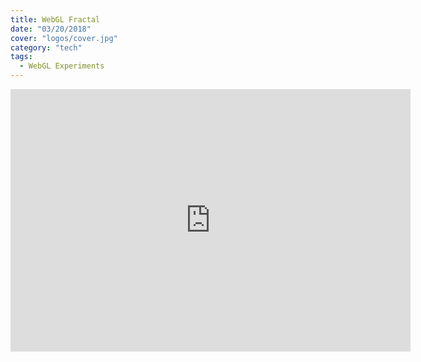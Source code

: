 ```yaml
---
title: WebGL Fractal
date: "03/20/2018"
cover: "logos/cover.jpg"
category: "tech"
tags:
  - WebGL Experiments
---
```


<iframe type="text/html" width="640" height="420" src="https://aframe-fractal-test.herokuapp.com/" frameborder="0"></iframe>
